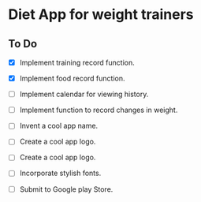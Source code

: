 # Diet App for weight trainers

## To Do
- [x] Implement training record function.
- [x] Implement food record function.
- [ ] Implement calendar for viewing history.
- [ ] Implement function to record changes in weight.
- [ ] Invent a cool app name.
- [ ] Create a cool app logo.
- [ ] Create a cool app logo.
- [ ] Incorporate stylish fonts.
- [ ] Submit to Google play Store.

